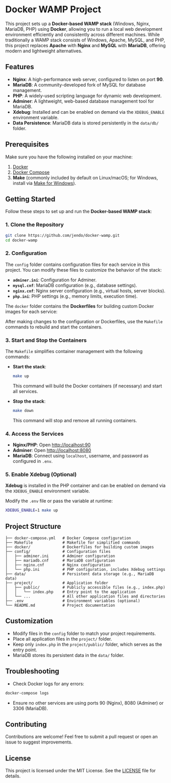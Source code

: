 # Docker WAMP Project

This project sets up a **Docker-based WAMP stack** (Windows, Nginx, MariaDB, PHP) using **Docker**, allowing you to run a local web development environment efficiently and consistently across different machines. While traditionally a WAMP stack consists of Windows, Apache, MySQL, and PHP, this project replaces **Apache** with **Nginx** and **MySQL** with **MariaDB**, offering modern and lightweight alternatives.

## Features
- **Nginx**: A high-performance web server, configured to listen on port **90**.
- **MariaDB**: A community-developed fork of MySQL for database management.
- **PHP**: A widely-used scripting language for dynamic web development.
- **Adminer**: A lightweight, web-based database management tool for MariaDB.
- **Xdebug**: Installed and can be enabled on demand via the `XDEBUG_ENABLE` environment variable.
- **Data Persistence**: MariaDB data is stored persistently in the `data/db/` folder.

## Prerequisites
Make sure you have the following installed on your machine:
1. [Docker](https://www.docker.com/get-started)
2. [Docker Compose](https://docs.docker.com/compose/install/)
3. **Make** (commonly included by default on Linux/macOS; for Windows, install via [Make for Windows](http://gnuwin32.sourceforge.net/packages/make.htm)).

## Getting Started
Follow these steps to set up and run the **Docker-based WAMP stack**:

### 1. Clone the Repository
```bash
git clone https://github.com/jendo/docker-wamp.git
cd docker-wamp
```

### 2. Configuration
The `config` folder contains configuration files for each service in this project. You can modify these files to customize the behavior of the stack:

- **`adminer.ini`**: Configuration for Adminer.
- **`mysql.cnf`**: MariaDB configuration (e.g., database settings).
- **`nginx.cnf`**: Nginx server configuration (e.g., virtual hosts, server blocks).
- **`php.ini`**: PHP settings (e.g., memory limits, execution time).

The `docker` folder contains the **Dockerfiles** for building custom Docker images for each service:


After making changes to the configuration or Dockerfiles, use the `Makefile` commands to rebuild and start the containers.

### 3. Start and Stop the Containers
The `Makefile` simplifies container management with the following commands:

- **Start the stack**:
  ```bash
  make up
  ```
  This command will build the Docker containers (if necessary) and start all services.

- **Stop the stack**:
  ```bash
  make down
  ```
  This command will stop and remove all running containers.

### 4. Access the Services
- **Nginx/PHP**: Open [http://localhost:90](http://localhost:90)
- **Adminer**: Open [http://localhost:8080](http://localhost:8080)
- **MariaDB**: Connect using `localhost`, username, and password as configured in `.env`.

### 5. Enable Xdebug (Optional)
**Xdebug** is installed in the PHP container and can be enabled on demand via the `XDEBUG_ENABLE` environment variable. 

Modify the `.env` file or pass the variable at runtime:
  ```bash
  XDEBUG_ENABLE=1 make up
  ```

## Project Structure
```
├── docker-compose.yml   # Docker Compose configuration
├── Makefile             # Makefile for simplified commands
├── docker/              # Dockerfiles for building custom images
├── config/              # Configuration files
│   ├── adminer.ini      # Adminer configuration
│   ├── mariadb.cnf      # MariaDB configuration
│   ├── nginx.cnf        # Nginx configuration
│   └── php.ini          # PHP configuration, includes Xdebug settings
├── data/                # Persistent data storage (e.g., MariaDB data)
├── project/             # Application folder
│   ├── public/          # Publicly accessible files (e.g., index.php)
│   │   └── index.php    # Entry point to the application
│   └── ...              # All other application files and directories
├── .env                 # Environment variables (optional)
└── README.md            # Project documentation
```

## Customization
- Modify files in the `config` folder to match your project requirements.
- Place all application files in the `project/` folder.
- Keep only `index.php` in the `project/public/` folder, which serves as the entry point.
- MariaDB stores its persistent data in the `data/` folder.

## Troubleshooting
- Check Docker logs for any errors:
```bash
docker-compose logs
```
- Ensure no other services are using ports 90 (Nginx), 8080 (Adminer) or 3306 (MariaDB).

## Contributing
Contributions are welcome! Feel free to submit a pull request or open an issue to suggest improvements.

## License
This project is licensed under the MIT License. See the [LICENSE](LICENSE) file for details.

